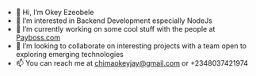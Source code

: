- 👋 Hi, I’m Okey Ezeobele
- 👀 I’m interested in Backend Development especially NodeJs 
- 🌱 I’m currently working on some cool stuff with the people at [Payboss.com](https://payboss.ng)
- 💞️ I’m looking to collaborate on interesting projects with a team open to exploring emerging technologies
- 📫 You can reach me at chimaokeyjay@gmail.com or +2348037421974

<!---
OkeyEzeobele/OkeyEzeobele is a ✨ special ✨ repository because its `README.md` (this file) appears on your GitHub profile.
You can click the Preview link to take a look at your changes.
--->
